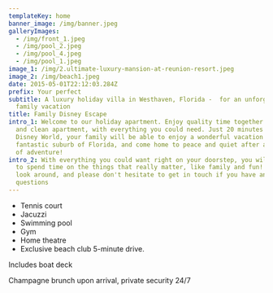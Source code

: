 ```yaml
---
templateKey: home
banner_image: /img/banner.jpeg
galleryImages:
  - /img/front_1.jpeg
  - /img/pool_2.jpeg
  - /img/pool_4.jpeg
  - /img/pool_1.jpeg
image_1: /img/2.ultimate-luxury-mansion-at-reunion-resort.jpeg
image_2: /img/beach1.jpeg
date: 2015-05-01T22:12:03.284Z
prefix: Your perfect
subtitle: A luxury holiday villa in Westhaven, Florida -  for an unforgettable
  family vacation
title: Family Disney Escape
intro_1: Welcome to our holiday apartment. Enjoy quality time together in a safe
  and clean apartment, with everything you could need. Just 20 minutes  from
  Disney World, your family will be able to enjoy a wonderful vacation in a
  fantastic suburb of Florida, and come home to peace and quiet after a full day
  of adventure!
intro_2: With everything you could want right on your doorstep, you will be able
  to spend time on the things that really matter, like family and fun! Take a
  look around, and please don't hesitate to get in touch if you have any
  questions
---
```


- Tennis court
- Jacuzzi
- Swimming pool
- Gym
- Home theatre
- Exclusive beach club 5-minute drive.

Includes boat deck

Champagne brunch upon arrival, private security 24/7
